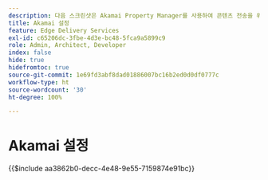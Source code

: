 ```yaml
---
description: 다음 스크린샷은 Akamai Property Manager를 사용하여 콘텐츠 전송을 위한 속성을 구성하는 방법을 보여 줍니다. **필수 설정은 빨간색 원으로 표시됩니다.**
title: Akamai 설정
feature: Edge Delivery Services
exl-id: c65206dc-3fbe-4d3e-bc48-5fca9a5899c9
role: Admin, Architect, Developer
index: false
hide: true
hidefromtoc: true
source-git-commit: 1e69fd3abf8dad01886007bc16b2ed0d0df0777c
workflow-type: ht
source-wordcount: '30'
ht-degree: 100%

---
```


# Akamai 설정

{{$include aa3862b0-decc-4e48-9e55-7159874e91bc}}
